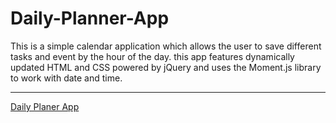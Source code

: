 # Daily-Planner-App
This is a simple calendar application which allows the user to save different tasks and event by the hour of the day. this app features dynamically updated HTML and CSS powered by jQuery and uses the Moment.js library to work with date and time.

---
[Daily Planer App](https://santu14.github.io/Daily-Planner-App/)
